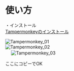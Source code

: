 # 使い方

・インストール<br>
[Tampermonkeyのインストール](https://chrome.google.com/webstore/detail/tampermonkey/dhdgffkkebhmkfjojejmpbldmpobfkfo?hl=ja)

![Tampermonkey_01](https://github.com/gyalaooo1331/jobcan_auto/assets/123883630/12c24c90-6648-4d7d-8a1c-d56924e84699)<br>
![Tampermonkey_02](https://github.com/gyalaooo1331/jobcan_auto/assets/123883630/1aad7abb-b001-42c4-a16c-099a63789ad0)<br>　
![Tampermonkey_03](https://github.com/gyalaooo1331/jobcan_auto/assets/123883630/e5ef5024-293e-4236-b7bf-c63896fda619)<br>

ここにコピーでOK


